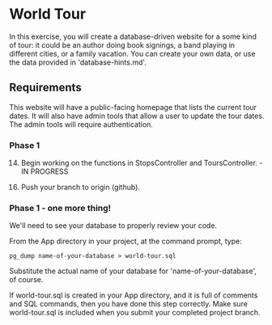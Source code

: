 # World Tour

In this exercise, you will create a database-driven website for a some kind of tour: it could be an author doing book signings, a band playing in different cities, or a family vacation. You can create your own data, or use the data provided in 'database-hints.md'.

## Requirements

This website will have a public-facing homepage that lists the current tour dates. It will also have admin tools that allow a user to update the tour dates. The admin tools will require authentication.

### Phase 1

<!-- 1. Clone this repo and create your own <br>anch. The branch name should be your first name + last initial (for example, 'scoobyd'). Do not make changes to the master branch. - DONE -->

<!-- 2. Create a database and a PostgreSQL user. The database user, its password, and your database name should all be your first name + last initial (for example, 'barneyr' or 'fredf'). - DONE -->

<!-- 3. Create a new Laravel project called 'App'. - DONE -->

<!-- 4. Add authentication to App. - DONE -->

<!-- 5. Create a migration to make the tours table. Include the following fields: - DONE

  id
  name
  Eloquent's default timestamps -->
<!-- 
6. Create a migration to make the stops table. Include the following fields: - DONE

  id (primary key)
  tour_id (foreign key, references id on tours)
  when (datetime)
  where (string)
  Eloquent's default timestamps
 -->
<!-- 7. Seed your tables with data. Consult 'database-hints.md' if you need help. - DONE -->

<!-- 8. Create a Stop model. Remember that stops belongTo tours. Test it in tinker. - DONE -->

<!-- 9. Create a Tour model. Remember that a tour hasMany stops. Test it in tinker. - DONE -->

<!-- 10. Create StopsController resource controller (-r flag). - DONE -->

<!-- 11. Create a ToursController resource controller (-r flag). - DONE -->

<!-- 12. Create a resource route in routes/web.php for /stops and assign StopsController to it. - DONE -->

<!-- 13. Create a resource route in routes/web.php for /tours and assign ToursController to it. - DONE -->

14. Begin working on the functions in StopsController and ToursController. - IN PROGRESS

<!-- 15. Create a README.md file in your branch and document your work. - DONE -->

16. Push your branch to origin (github).

### Phase 1 - one more thing!

We'll need to see your database to properly review your code.

From the App directory in your project, at the command prompt, type:

    pg_dump name-of-your-database > world-tour.sql

Substitute the actual name of your database for 'name-of-your-database', of course.

If world-tour.sql is created in your App directory, and it is full of comments and SQL commands, then you have done this step correctly. Make sure world-tour.sql is included when you submit your completed project branch.



